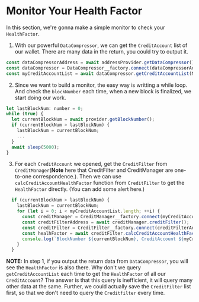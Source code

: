 # Monitor Your Health Factor

In this section, we're gonna make a simple monitor to check your `HealthFactor`.

  1. With our powerful `DataCompressor`, we can get the `CreditAccount` list of our wallet. There are many data in the return, you could try to output it.
  ```jsx
  const dataCompressorAddress = await addressProvider.getDataCompressor();
  const dataCompressor = DataCompressor__factory.connect(dataCompressorAddress, provider);
  const myCreditAccountList = await dataCompressor.getCreditAccountList(MY_WALLET);
  ```
  2. Since we want to build a monitor, the easy way is writting a while loop. And check the `blockNumber` each time, when a new block is finalized, we start doing our work.
  ```jsx
  let lastBlockNum: number = 0;
  while (true) {
    let currentBlockNum = await provider.getBlockNumber();
    if (currentBlockNum > lastBlockNum) {
      lastBlockNum = currentBlockNum;
      ... 
    }
    await sleep(5000);
  }
  ```
  3. For each `CreditAccount` we opened, get the `CreditFilter` from `CreditManager`(**Note** here that CreditFilter and CreditManager are one-to-one correspondence.). Then we can use `calcCreditAccountHealthFactor` function from `CreditFilter` to get the `HealthFactor` directly. (You can add some alert here.)
  ```jsx
    if (currentBlockNum > lastBlockNum) {
      lastBlockNum = currentBlockNum;
      for (let i = 0; i < myCreditAccountList.length; ++i) {
        const creditManager = CreditManager__factory.connect(myCreditAccountList[i].creditManager, provider);
        const creditFilterAddress = await creditManager.creditFilter();
        const creditFilter = CreditFilter__factory.connect(creditFilterAddress, provider);
        const healhFactor = await creditFilter.calcCreditAccountHealthFactor(myCreditAccountList[i].addr);
        console.log(`BlockNumber ${currentBlockNum}, CreditAccount ${myCreditAccountList[i].addr}'s healh factor is ${healhFactor}`);
      }
    }
  ```

  **NOTE:** In step 1, if you output the return data from `DataCompressor`, you will see the `HealthFactor` is also there. Why don't we query `getCreditAccountList` each time to get the `HealthFactor` of all our `CreditAccount`? The answer is that this query is inefficient, it will query many other data at the same. Further, we could actually save the `CreditFilter` list first, so that we don't need to query the `Creditfilter` every time.


